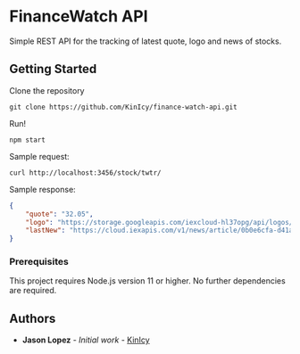 # FinanceWatch API

Simple REST API for the tracking of latest quote, logo and news of stocks.

## Getting Started

Clone the repository

```
git clone https://github.com/KinIcy/finance-watch-api.git
```

Run!

```
npm start
```

Sample request:

```
curl http://localhost:3456/stock/twtr/
```

Sample response:

```JSON
{
    "quote": "32.05",
    "logo": "https://storage.googleapis.com/iexcloud-hl37opg/api/logos/TWTR.png",
    "lastNew": "https://cloud.iexapis.com/v1/news/article/0b0e6cfa-d41a-42f7-a613-88ae4c9f841b"
}
```

### Prerequisites

This project requires Node.js version 11 or higher. No further dependencies are required.

## Authors

* **Jason Lopez** - *Initial work* - [KinIcy](https://github.com/KinIcy)
